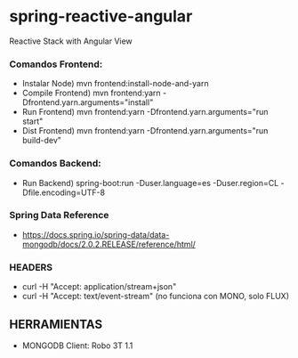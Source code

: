 # spring-reactive-angular
Reactive Stack with Angular View

### Comandos Frontend:
* Instalar Node) mvn frontend:install-node-and-yarn
* Compile Frontend) mvn frontend:yarn -Dfrontend.yarn.arguments="install"
* Run Frontend) mvn frontend:yarn -Dfrontend.yarn.arguments="run start"
* Dist Frontend) mvn frontend:yarn -Dfrontend.yarn.arguments="run build-dev" 

### Comandos Backend:
* Run Backend) spring-boot:run -Duser.language=es -Duser.region=CL -Dfile.encoding=UTF-8

### Spring Data Reference
* https://docs.spring.io/spring-data/data-mongodb/docs/2.0.2.RELEASE/reference/html/

### HEADERS 
* curl -H "Accept: application/stream+json" 
* curl -H "Accept: text/event-stream" (no funciona con MONO, solo FLUX)


## HERRAMIENTAS
* MONGODB Client: Robo 3T 1.1
